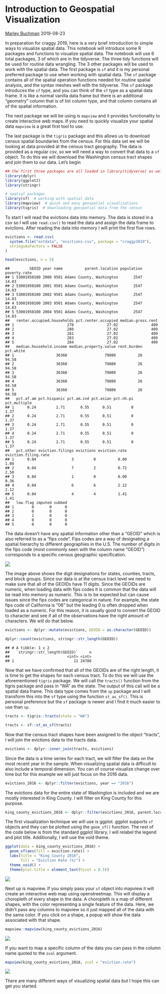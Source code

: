 Introduction to Geospatial Visualization
================
[Marley Buchman](https://github.com/buchmayne)
2019-08-23

In preparation for craggy 2019, here is a very brief introduction to
simple ways to visualize spatial data. This notebook will introduce some
R packages and functions to visualize spatial data. The notebook will
use 6 total packages, 3 of which are in the tidyverse. The three tidy
functions will be used for routine data wrangling. The 3 other packages
will be used to work with the spatial data. The first package is `sf`
and it is my personal preferred package to use when working with spatial
data. The `sf` package contains all of the spatial operation functions
needed for routine spatial analysis, and the syntax meshes well with the
tidyverse. The `sf` package introduces the `sf` type, and you can think
of the `sf` type as a spatial data frame. It is like a normal vanilla
data frame but there is an additional “geometry” column that is of list
column type, and that column contains all of the spatial information.

The next package we will be using is `mapview` and it provides
functionality to create interactive web maps. If you need to quickly
visualize your spatial data `mapview` is a great first tool to use.

The last package is the `tigris` package and this allows us to download
census spatial boundaries from the census. For this data set we will be
looking at data provided at the census tract geography. The data is
provided as a regular csv, so we will need a way to convert that data to
a `sf` object. To do this we will download the Washington census tract
shapes and join them to our data. Let’s begin

``` r
## the first three packages are all loaded in library(tidyverse) as well
library(dplyr)
library(ggplot2)
library(stringr)

# spatial packages
library(sf)  # working with spatial data
library(mapview)  # quick and easy geospatial visualizations
library(tigris)  # downloading geospatial data from the census
```

To start I will read the evictions data into memory. The data is stored
in a csv so I will use `read.csv()` to read the data and assign the data
frame to evictions. After reading the data into memory I will print the
first five rows.

``` r
evictions <- read.csv(
  system.file("extdata", "evictions.csv", package = "craggy2019"), 
  stringsAsFactors = FALSE
)

head(evictions, n = 5)
```

    ##         GEOID year name          parent.location population poverty.rate
    ## 1 53001950100 2000 9501 Adams County, Washington       2547        14.83
    ## 2 53001950100 2001 9501 Adams County, Washington       2547        14.83
    ## 3 53001950100 2002 9501 Adams County, Washington       2547        14.83
    ## 4 53001950100 2003 9501 Adams County, Washington       2547        14.83
    ## 5 53001950100 2004 9501 Adams County, Washington       2547        14.83
    ##   renter.occupied.households pct.renter.occupied median.gross.rent
    ## 1                        278               27.02               409
    ## 2                        280               27.02               409
    ## 3                        281               27.02               409
    ## 4                        283               27.02               409
    ## 5                        284               27.02               409
    ##   median.household.income median.property.value rent.burden pct.white
    ## 1                   36360                 79800          26     94.58
    ## 2                   36360                 79800          26     94.58
    ## 3                   36360                 79800          26     94.58
    ## 4                   36360                 79800          26     94.58
    ## 5                   36360                 79800          26     94.58
    ##   pct.af.am pct.hispanic pct.am.ind pct.asian pct.nh.pi pct.multiple
    ## 1      0.24         2.71       0.55      0.51         0         1.37
    ## 2      0.24         2.71       0.55      0.51         0         1.37
    ## 3      0.24         2.71       0.55      0.51         0         1.37
    ## 4      0.24         2.71       0.55      0.51         0         1.37
    ## 5      0.24         2.71       0.55      0.51         0         1.37
    ##   pct.other eviction.filings evictions eviction.rate eviction.filing.rate
    ## 1      0.04                3         0          0.00                 1.08
    ## 2      0.04                7         2          0.72                 2.50
    ## 3      0.04                1         0          0.00                 0.36
    ## 4      0.04                6         6          2.12                 2.12
    ## 5      0.04                4         4          1.41                 1.41
    ##   low.flag imputed subbed
    ## 1        0       0      0
    ## 2        0       0      0
    ## 3        1       0      0
    ## 4        0       0      0
    ## 5        0       0      0

The data doesn’t have any spatial information other than a “GEOID” which
is also referred to as a “fips code”. Fips codes are a way of
designating a spatial hierarchy to different geographies in the U.S. The
number of digits in the fips code (most commonly seen with the column
name “GEOID”) corresponds to a specific census geographic specification.

![](images/FIPS_CODE_IMAGE.png)

The image above shows the digit designations for states, counties,
tracts, and block groups. Since our data is at the census tract level we
need to make sure that all of the GEOIDs have 11 digits. Since the
GEOIDs are numeric, when loading data with fips codes it is common that
the data will be read into memory as numeric. This is to be expected but
can cause issues since the fips codes are categorical in nature. For
example, the state fips code of California is “06” but the leading 0 is
often dropped when loaded as a numeric. For this reason, it is usually
good to convert the GEOID to character and see if all of the
observations have the right amount of characters. We will do that below.

``` r
evictions <- dplyr::mutate(evictions, GEOID = as.character(GEOID))

dplyr::count(evictions, stringr::str_length(GEOID))
```

    ## # A tibble: 1 x 2
    ##   `stringr::str_length(GEOID)`     n
    ##                          <int> <int>
    ## 1                           11 24786

Now that we have confirmed that all of the GEOIDs are of the right
length, it is time to get the shapes for each census tract. To do this
we will use the aforementioned `tigris` package. We will call the
`tracts()` function from the tigris package and pass in “WA” as the
state. The output of this call will be a spatial data frame. This data
type comes from the `sp` package and I will transform this into the `sf`
type using the function `st_as_sf()`. This is personal preference but
the `sf` package is newer and I find it much easier to use than `sp`.

``` r
tracts <- tigris::tracts(state = "WA")

tracts <- sf::st_as_sf(tracts)
```

Now that the census tract shapes have been assigned to the object
“tracts”, I will join the evictions data to the tracts data.

``` r
evictions <- dplyr::inner_join(tracts, evictions)
```

Since the data is a time series for each tract, we will filter the data
on the most recent year in the sample. When visualizing spatial data is
difficult to also include a temporal dimension. You can of course
visualize change over time but for this example we will just focus on
the 2016 data.

``` r
evictions_2016 <- dplyr::filter(evictions, year == "2016")
```

The evictions data for the entire state of Washington is included and we
are mostly interested in King County. I will filter on King County for
this purpose.

``` r
king_county_evictions_2016 <- dplyr::filter(evictions_2016, parent.location == "King County, Washington")
```

The first visualization technique we will use is ggplot. ggplot supports
`sf` objects and they can be plotted using the `geom_sf()` function. The
rest of the code below is from the standard ggplot library, I will
relabel the legend and plot title. Additionally, I will use the void
theme.

``` r
ggplot(data = king_county_evictions_2016) +
  geom_sf(aes(fill = eviction.rate)) +
  labs(title = "King County 2016", 
       fill = "Eviction Rate (%)") +
  theme_void() +
  theme(plot.title = element_text(hjust = 0.5))
```

![](Introduction-to-Visualizing-Geospatial-Data_files/figure-gfm/unnamed-chunk-5-1.png)<!-- -->

Next up is mapview. If you simply pass your `sf` object into mapview it
will create an interactive web map using openstreetmap. This will
display a choropleth of every shape in the data. A choropleth is a map
of different shapes, with the color representing a single feature of the
data. Here, we didn’t pass any columns to mapview so it just mapped all
of the data with the same color. If you click on a shape, a popup will
show the data associated with that shape.

``` r
mapview::mapview(king_county_evictions_2016)
```

![](Introduction-to-Visualizing-Geospatial-Data_files/figure-gfm/unnamed-chunk-6-1.png)<!-- -->

If you want to map a specific column of the data you can pass in the
column name quoted to the `zcol` argument.

``` r
mapview(king_county_evictions_2016, zcol = "eviction.rate")
```

![](Introduction-to-Visualizing-Geospatial-Data_files/figure-gfm/unnamed-chunk-7-1.png)<!-- -->

There are many different ways of visualizing spatial data but I hope
this can get you started.
